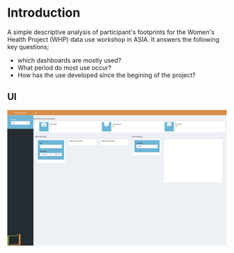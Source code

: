 # Introduction

A simple descriptive analysis of participant's footprints for the Women's Health Project (WHP) data use workshop in ASIA. It answers the following key questions; 

* which dashboards are mostly used?
* What period do most use occur?
* How has the use developed since the begining of the project?

## UI

<img src = "./inst/app/www/home.png">
